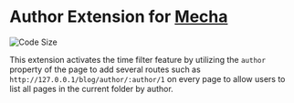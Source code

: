 Author Extension for [Mecha](https://github.com/mecha-cms/mecha)
================================================================

![Code Size](https://img.shields.io/github/languages/code-size/mecha-cms/x.author?color=%23444&style=for-the-badge)

This extension activates the time filter feature by utilizing the `author` property of the page to add several routes
such as `http://127.0.0.1/blog/author/:author/1` on every page to allow users to list all pages in the current folder by
author.